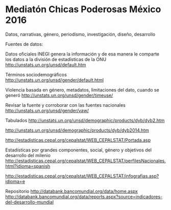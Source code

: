 # Mediatón Chicas Poderosas México 2016
Datos, narrativas, género, periodismo, investigación, diseño, desarrollo
 
Fuentes de datos:

Datos oficiales
INEGI genera la información y de esa manera le comparte los datos a la división de estadísticas de la ONU
http://unstats.un.org/unsd/default.htm

Términos sociodemográficos
http://unstats.un.org/unsd/gender/default.html 

Violencia basada en género, metadatos, limitaciones del dato, cuando se generó
http://unstats.un.org/unsd/gender/timeuse/

Revisar la fuente y corroborar con las fuentes nacionales
http://unstats.un.org/unsd/gender/vaw/

Tabulados
http://unstats.un.org/unsd/demographic/products/dyb/dyb2.htm 

http://unstats.un.org/unsd/demographic/products/dyb/dyb2014.htm 

http://estadisticas.cepal.org/cepalstat/WEB_CEPALSTAT/Portada.asp

Estadísticas por grandes componentes, social, género y objetivos del desarrollo del milenio
http://estadisticas.cepal.org/cepalstat/WEB_CEPALSTAT/perfilesNacionales.html?idioma=spanish 

http://estadisticas.cepal.org/cepalstat/WEB_CEPALSTAT/infografias.asp?idioma=e

Repositorio
http://databank.bancomundial.org/data/home.aspx
http://databank.bancomundial.org/data/reports.aspx?source=indicadores-del-desarrollo-mundial
